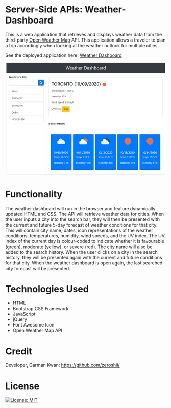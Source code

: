 # Server-Side APIs: Weather-Dashboard

This is a web application that retrieves and displays weather data from the third-party [Open Weather Map](https://openweathermap.org/api) API. This application allows a traveler to plan a trip accordingly when looking at the weather outlook for multiple cities.

See the deployed application here: [Weather Dashboard](https://zeroshii.github.io/Weather-Dash-App/)

![weather app img](https://github.com/zeroshii/Weather-Dash-App/blob/master/weatherdash-img.jpg)

# Functionality
The weather dashboard will run in the browser and feature dynamically updated HTML and CSS. The API will retrieve weather data for cities. When the user inputs a city into the search bar, they will then be presented with the current and future 5-day forecast of weather conditions for that city. This will contain city name, dates, icon representations of the weather conditions, temperatures, humidity, wind speeds, and the UV index. The UV index of the current day is colour-coded to indicate whether it is favourable (green), moderate (yellow), or severe (red). The city name will also be added to the search history. When the user clicks on a city in the search history, they will be presented again with the current and future conditions for that city. When the weather dashboard is open again, the last searched city forecast will be presented.

# Technologies Used

* HTML
* Bootstrap CSS Framework
* JavaScript
* jQuery
* Font Awesome Icon
* Open Weather Map API

# Credit
Developer, Garman Kwan: https://github.com/zeroshii/

# License
[![License: MIT](https://img.shields.io/badge/License-MIT-yellow.svg)](https://opensource.org/licenses/MIT)
